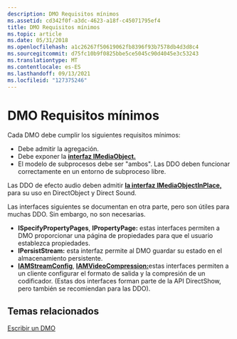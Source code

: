 ```yaml
---
description: DMO Requisitos mínimos
ms.assetid: cd342f0f-a3dc-4623-a18f-c45071795ef4
title: DMO Requisitos mínimos
ms.topic: article
ms.date: 05/31/2018
ms.openlocfilehash: a1c26267f50619062fb8396f93b7578db4d3d8c4
ms.sourcegitcommit: d75fc10b9f0825bbe5ce5045c90d4045e3c53243
ms.translationtype: MT
ms.contentlocale: es-ES
ms.lasthandoff: 09/13/2021
ms.locfileid: "127375246"
---
```

# <a name="dmo-minimum-requirements"></a>DMO Requisitos mínimos

Cada DMO debe cumplir los siguientes requisitos mínimos:

-   Debe admitir la agregación.
-   Debe exponer la [**interfaz IMediaObject.**](/previous-versions/windows/desktop/api/Mediaobj/nn-mediaobj-imediaobject)
-   El modelo de subprocesos debe ser "ambos". Las DDO deben funcionar correctamente en un entorno de subproceso libre.

Las DDO de efecto audio deben admitir [**la interfaz IMediaObjectInPlace,**](/previous-versions/windows/desktop/api/mediaobj/nn-mediaobj-imediaobjectinplace) para su uso en DirectObject y Direct Sound.

Las interfaces siguientes se documentan en otra parte, pero son útiles para muchas DDO. Sin embargo, no son necesarias.

-   **ISpecifyPropertyPages**, **IPropertyPage:** estas interfaces permiten a DMO proporcionar una página de propiedades para que el usuario establezca propiedades.
-   **IPersistStream:** esta interfaz permite al DMO guardar su estado en el almacenamiento persistente.
-   [**IAMStreamConfig**](/windows/desktop/api/Strmif/nn-strmif-iamstreamconfig), [**IAMVideoCompression:**](/windows/desktop/api/Strmif/nn-strmif-iamvideocompression)estas interfaces permiten a un cliente configurar el formato de salida y la compresión de un codificador. (Estas dos interfaces forman parte de la API DirectShow, pero también se recomiendan para las DDO).

## <a name="related-topics"></a>Temas relacionados

<dl> <dt>

[Escribir un DMO](writing-a-dmo.md)
</dt> </dl>

 

 



